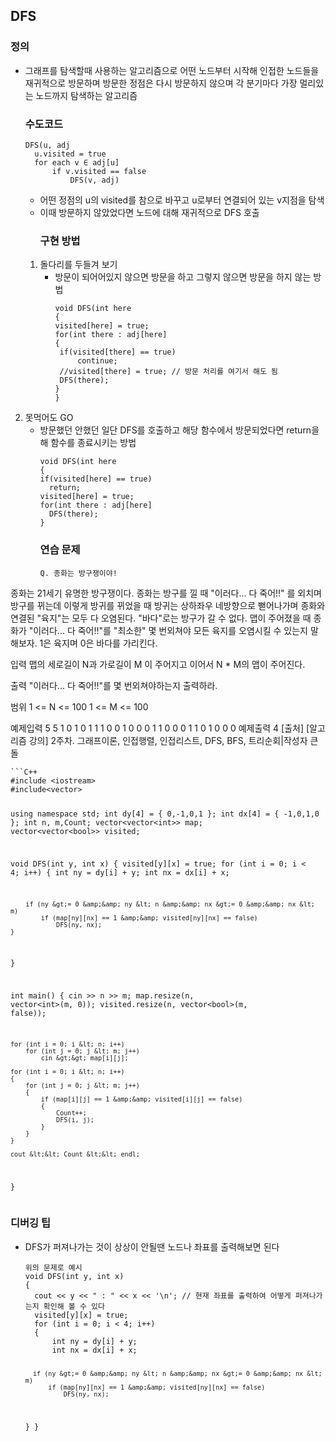 <h2 id="dfs">DFS</h2>
<h3 id="정의">정의</h3>
<ul>
<li>그래프를 탐색할때 사용하는 알고리즘으로 어떤 노드부터 시작해 인접한 노드들을 재귀적으로 방문하며 방문한 정점은 다시 방문하지 않으며 각 분기마다 가장 멀리있는 노드까지 탐색하는 알고리즘<h3 id="수도코드">수도코드</h3>
<pre><code class="language-C++">DFS(u, adj
  u.visited = true
  for each v ∈ adj[u]
      if v.visited == false
          DFS(v, adj)</code></pre>
<ul>
<li>어떤 정점의 u의 visited를 참으로 바꾸고 u로부터 연결되어 있는 v지점을 탐색</li>
<li>이때 방문하지 않았었다면 노드에 대해 재귀적으로 DFS 호출<h3 id="구현-방법">구현 방법</h3>
</li>
</ul>
<ol>
<li>돌다리를 두들겨 보기<ul>
<li>방문이 되어어있지 않으면 방문을 하고 그렇지 않으면 방문을 하지 않는 방법<pre><code class="language-C++">void DFS(int here
{
visited[here] = true;
for(int there : adj[here]
{
 if(visited[there] == true)
     continue;
 //visited[there] = true; // 방문 처리를 여기서 해도 됨
 DFS(there);
}
}</code></pre>
</li>
</ul>
</li>
</ol>
</li>
</ul>
<ol start="2">
<li>못먹어도 GO<ul>
<li>방문했던 안했던 일단 DFS를 호출하고 해당 함수에서 방문되었다면 return을 해 함수를 종료시키는 방법<pre><code class="language-C++">void DFS(int here
{
if(visited[here] == true)
  return;
visited[here] = true;
for(int there : adj[here]
  DFS(there);
}</code></pre>
<h3 id="연습-문제">연습 문제</h3>
<pre><code>Q. 종화는 방구쟁이야!
</code></pre></li>
</ul>
</li>
</ol>
<p>종화는 21세기 유명한 방구쟁이다. 종화는 방구를 낄 때 &quot;이러다... 다 죽어!!&quot; 를 외치며 방구를 뀌는데 이렇게 방귀를 뀌었을 때  방귀는 상하좌우 네방향으로 뻗어나가며 종화와 연결된 &quot;육지&quot;는 모두 다 오염된다. &quot;바다&quot;로는 방구가 갈 수 없다. 맵이 주어졌을 때 종화가 &quot;이러다... 다 죽어!!&quot;를 &quot;최소한&quot; 몇 번외쳐야 모든 육지를 오염시킬 수 있는지 말해보자. 1은 육지며 0은 바다를 가리킨다. </p>
<p>입력
맵의 세로길이 N과 가로길이 M 이 주어지고 이어서 N * M의 맵이 주어진다. </p>
<p>출력
 &quot;이러다... 다 죽어!!&quot;를 몇 번외쳐야하는지 출력하라. </p>
<p>범위
1 &lt;= N &lt;= 100
1 &lt;= M &lt;= 100 </p>
<p>예제입력
5 5
1 0 1 0 1
1 1 0 0 1
0 0 0 1 1
0 0 0 1 1
0 1 0 0 0
예제출력
4
[출처] [알고리즘 강의] 2주차. 그래프이론, 인접행렬, 인접리스트, DFS, BFS, 트리순회|작성자 큰돌</p>
<pre><code>```C++
#include &lt;iostream&gt;
#include&lt;vector&gt;

using namespace std;
int dy[4] = { 0,-1,0,1 };
int dx[4] = { -1,0,1,0 };
int n, m,Count;
vector&lt;vector&lt;int&gt;&gt; map;
vector&lt;vector&lt;bool&gt;&gt; visited;

void DFS(int y, int x)
{
    visited[y][x] = true;
    for (int i = 0; i &lt; 4; i++)
    {
        int ny = dy[i] + y;
        int nx = dx[i] + x;

        if (ny &gt;= 0 &amp;&amp; ny &lt; n &amp;&amp; nx &gt;= 0 &amp;&amp; nx &lt; m)
            if (map[ny][nx] == 1 &amp;&amp; visited[ny][nx] == false)
                DFS(ny, nx);
    }
}

int main()
{
    cin &gt;&gt; n &gt;&gt; m;
    map.resize(n, vector&lt;int&gt;(m, 0));
    visited.resize(n, vector&lt;bool&gt;(m, false));

    for (int i = 0; i &lt; n; i++)
        for (int j = 0; j &lt; m; j++)
            cin &gt;&gt; map[i][j];

    for (int i = 0; i &lt; n; i++)
    {
        for (int j = 0; j &lt; m; j++)
        {
            if (map[i][j] == 1 &amp;&amp; visited[i][j] == false)
            {
                Count++;
                DFS(i, j);
            }
        }
    }

    cout &lt;&lt; Count &lt;&lt; endl;
}</code></pre><h3 id="디버깅-팁">디버깅 팁</h3>
<ul>
<li><p>DFS가 퍼져나가는 것이 상상이 안될땐 노드나 좌표를 출력해보면 된다</p>
<pre><code class="language-C++">위의 문제로 예시
void DFS(int y, int x)
{
  cout &lt;&lt; y &lt;&lt; &quot; : &quot; &lt;&lt; x &lt;&lt; '\n'; // 현재 좌표를 출력하여 어떻게 퍼져나가는지 확인해 볼 수 있다
  visited[y][x] = true;
  for (int i = 0; i &lt; 4; i++)
  {
      int ny = dy[i] + y;
      int nx = dx[i] + x;

      if (ny &gt;= 0 &amp;&amp; ny &lt; n &amp;&amp; nx &gt;= 0 &amp;&amp; nx &lt; m)
          if (map[ny][nx] == 1 &amp;&amp; visited[ny][nx] == false)
              DFS(ny, nx);
  }
}</code></pre>
</li>
</ul>